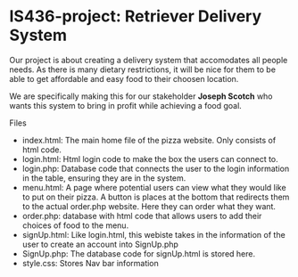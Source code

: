 # IS436-project: Retriever Delivery System

Our project is about creating a delivery system that accomodates all people needs. As there is many dietary restrictions, it will be nice for them to be able to get affordable and easy food to their choosen location.

We are specifically making this for our stakeholder **Joseph Scotch** who wants this system to bring in profit while achieving a food goal.

Files

* index.html: The main home file of the pizza website. Only consists of html code.
* login.html: Html login code to make the box the users can connect to.
* login.php: Database code that connects the user to the login information in the table, ensuring they are in the system.
* menu.html: A page where potential users can view what they would like to put on their pizza. A button is places at the bottom that redirects them to the actual order.php website. Here they can order what they want.
* order.php: database with html code that allows users to add their choices of food to the menu.
* signUp.html: Like login.html, this webiste takes in the information of the user to create an account into SignUp.php
* SignUp.php: The database code for signUp.html is stored here.
* style.css: Stores Nav bar information

